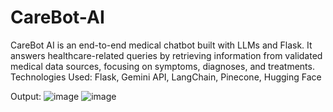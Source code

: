 # CareBot-AI
CareBot AI is an end-to-end medical chatbot built with LLMs and Flask. It answers healthcare-related queries by retrieving information from validated medical data sources, focusing on symptoms, diagnoses, and treatments. 
Technologies Used: Flask, Gemini API, LangChain, Pinecone, Hugging Face

Output:
![image](https://github.com/user-attachments/assets/d023a343-9a5b-4d1d-9c64-449c7ad342c8)
![image](https://github.com/user-attachments/assets/c99ccb02-01e9-4c3b-8c52-d89baf1c89c6)
